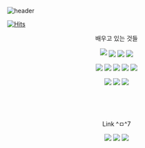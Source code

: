 ![header](https://capsule-render.vercel.app/api?type=waving&color=random&height=300&section=header&text=KimWang09%20&fontSize=90&fontColor=ffffff)

[![Hits](https://hits.seeyoufarm.com/api/count/incr/badge.svg?url=https%3A%2F%2Fgithub.com%2FKimWang906&count_bg=%2379C83D&title_bg=%23555555&icon=&icon_color=%23E7E7E7&title=Github&edge_flat=false)](https://hits.seeyoufarm.com)

<p align="center">배우고 있는 것들</p>

<p align="center">
  <img src="https://img.shields.io/badge/Rust-000000?style=flat-square&logo=rust&logoColor=white"/>
  <img align="center" src="https://img.shields.io/badge/Python-3776AB?style=flat-square&logo=python&logoColor=white"/>
  <img align="center" src="https://img.shields.io/badge/C++-00599C?style=flat-square&logo=c%2B%2B&logoColor=white"/>
  <img align="center" src="https://img.shields.io/badge/C-A8B9CC?style=flat-square&logo=c&logoColor=white"/>
</p>
<p align="center">
  <img align="center" src="https://img.shields.io/badge/HTML-E34F26?style=flat-square&logo=html5&logoColor=white"/>
  <img align="center" src="https://img.shields.io/badge/CSS-1572B6?style=flat-square&logo=css&logoColor=white"/>
  <img align="center" src="https://img.shields.io/badge/JavaScript-F7DF1E?style=flat-square&logo=javascript&logoColor=white"/>
  <img align="center" src="https://img.shields.io/badge/Node.Js-339933?style=flat-square&logo=node.js&logoColor=white"/>
  <img align="center" src="https://img.shields.io/badge/PHP-777BB4?style=flat-square&logo=php&logoColor=white"/>
</p>
<p align="center">
  <img align="center" src="https://img.shields.io/badge/MySQL-4479A1?style=flat-square&logo=mysql&logoColor=white"/>
  <img align="center" src="https://img.shields.io/badge/Linux-00599C?style=flat-square&logo=linux&logoColor=white"/>
  <img align="center" src="https://img.shields.io/badge/Kali_Linux-557C94?style=flat-square&logo=kalilinux&logoColor=white"/>
</p>
  <br>
  <br>
  <br>
<p align="center">Link ^ㅁ^7</p>
<p align="center">
  <a href="https://www.instagram.com/kimwang0009/" target="_blank">
    <img src="https://img.shields.io/badge/Instagram-E4405F?style=flat-square&logo=instagram&logoColor=white"/></a>
  <a href="https://discordapp.com/users/%ED%98%84%EB%B9%88#6057" target="_blank">
    <img src="https://img.shields.io/badge/Discord-5865F2?style=flat-square&logo=discord&logoColor=white"/></a>
  <a href="https://internals.rust-lang.org/u/kimwang906/" target="_blank">
    <img src="https://img.shields.io/badge/Rust_Community-41BDF5?style=flat-square&logo=HomeAssistantCommunityStore&logoColor=white"/></a>
</p>
